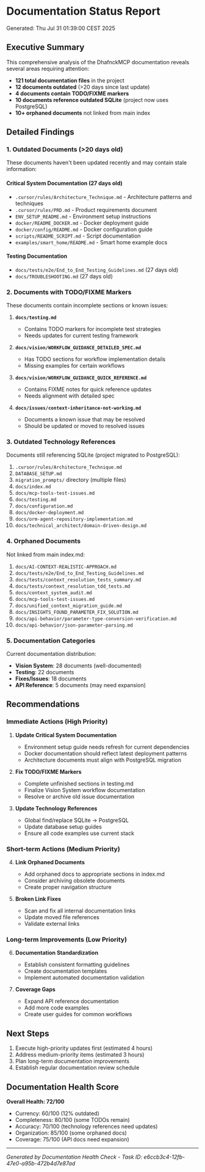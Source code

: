 # Documentation Status Report

Generated: Thu Jul 31 01:39:00 CEST 2025

## Executive Summary

This comprehensive analysis of the DhafnckMCP documentation reveals several areas requiring attention:
- **121 total documentation files** in the project
- **12 documents outdated** (>20 days since last update)
- **4 documents contain TODO/FIXME markers**
- **10 documents reference outdated SQLite** (project now uses PostgreSQL)
- **10+ orphaned documents** not linked from main index

## Detailed Findings

### 1. Outdated Documents (>20 days old)

These documents haven't been updated recently and may contain stale information:

#### Critical System Documentation (27 days old)
- `.cursor/rules/Architecture_Technique.md` - Architecture patterns and techniques
- `.cursor/rules/PRD.md` - Product requirements document
- `ENV_SETUP_README.md` - Environment setup instructions
- `docker/README_DOCKER.md` - Docker deployment guide
- `docker/config/README.md` - Docker configuration guide
- `scripts/README_SCRIPT.md` - Script documentation
- `examples/smart_home/README.md` - Smart home example docs

#### Testing Documentation
- `docs/tests/e2e/End_to_End_Testing_Guidelines.md` (27 days old)
- `docs/TROUBLESHOOTING.md` (27 days old)

### 2. Documents with TODO/FIXME Markers

These documents contain incomplete sections or known issues:

1. **`docs/testing.md`**
   - Contains TODO markers for incomplete test strategies
   - Needs updates for current testing framework

2. **`docs/vision/WORKFLOW_GUIDANCE_DETAILED_SPEC.md`**
   - Has TODO sections for workflow implementation details
   - Missing examples for certain workflows

3. **`docs/vision/WORKFLOW_GUIDANCE_QUICK_REFERENCE.md`**
   - Contains FIXME notes for quick reference updates
   - Needs alignment with detailed spec

4. **`docs/issues/context-inheritance-not-working.md`**
   - Documents a known issue that may be resolved
   - Should be updated or moved to resolved issues

### 3. Outdated Technology References

Documents still referencing SQLite (project migrated to PostgreSQL):

1. `.cursor/rules/Architecture_Technique.md`
2. `DATABASE_SETUP.md` 
3. `migration_prompts/` directory (multiple files)
4. `docs/index.md`
5. `docs/mcp-tools-test-issues.md`
6. `docs/testing.md`
7. `docs/configuration.md`
8. `docs/docker-deployment.md`
9. `docs/orm-agent-repository-implementation.md`
10. `docs/technical_architect/domain-driven-design.md`

### 4. Orphaned Documents

Not linked from main index.md:

1. `docs/AI-CONTEXT-REALISTIC-APPROACH.md`
2. `docs/tests/e2e/End_to_End_Testing_Guidelines.md`
3. `docs/tests/context_resolution_tests_summary.md`
4. `docs/tests/context_resolution_tdd_tests.md`
5. `docs/context_system_audit.md`
6. `docs/mcp-tools-test-issues.md`
7. `docs/unified_context_migration_guide.md`
8. `docs/INSIGHTS_FOUND_PARAMETER_FIX_SOLUTION.md`
9. `docs/api-behavior/parameter-type-conversion-verification.md`
10. `docs/api-behavior/json-parameter-parsing.md`

### 5. Documentation Categories

Current documentation distribution:
- **Vision System**: 28 documents (well-documented)
- **Testing**: 22 documents
- **Fixes/Issues**: 18 documents
- **API Reference**: 5 documents (may need expansion)

## Recommendations

### Immediate Actions (High Priority)

1. **Update Critical System Documentation**
   - Environment setup guide needs refresh for current dependencies
   - Docker documentation should reflect latest deployment patterns
   - Architecture documents must align with PostgreSQL migration

2. **Fix TODO/FIXME Markers**
   - Complete unfinished sections in testing.md
   - Finalize Vision System workflow documentation
   - Resolve or archive old issue documentation

3. **Update Technology References**
   - Global find/replace SQLite → PostgreSQL
   - Update database setup guides
   - Ensure all code examples use current stack

### Short-term Actions (Medium Priority)

4. **Link Orphaned Documents**
   - Add orphaned docs to appropriate sections in index.md
   - Consider archiving obsolete documents
   - Create proper navigation structure

5. **Broken Link Fixes**
   - Scan and fix all internal documentation links
   - Update moved file references
   - Validate external links

### Long-term Improvements (Low Priority)

6. **Documentation Standardization**
   - Establish consistent formatting guidelines
   - Create documentation templates
   - Implement automated documentation validation

7. **Coverage Gaps**
   - Expand API reference documentation
   - Add more code examples
   - Create user guides for common workflows

## Next Steps

1. Execute high-priority updates first (estimated 4 hours)
2. Address medium-priority items (estimated 3 hours)
3. Plan long-term documentation improvements
4. Establish regular documentation review schedule

## Documentation Health Score

**Overall Health: 72/100**

- Currency: 60/100 (12% outdated)
- Completeness: 80/100 (some TODOs remain)
- Accuracy: 70/100 (technology references need updates)
- Organization: 85/100 (some orphaned docs)
- Coverage: 75/100 (API docs need expansion)

---
*Generated by Documentation Health Check - Task ID: e6ccb3c4-12fb-47e0-a95b-472b4d7e87ad*